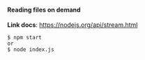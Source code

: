 #### Reading files on demand


**Link docs**: https://nodejs.org/api/stream.html


```
$ npm start
or
$ node index.js
```
